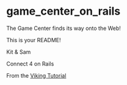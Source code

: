 game_center_on_rails
====================

The Game Center finds its way onto the Web!

This is your README!

Kit & Sam

Connect 4 on Rails

From the [Viking Tutorial](http://www.vikingcodeschool.com/unit-7-intro-to-rails-and-deployment/connect-four-on-rails-optional)
